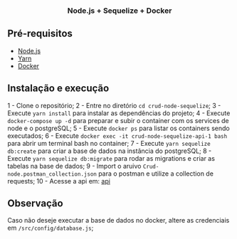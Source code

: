 <h3 align="center">
  Node.js + Sequelize + Docker
</h3>

## Pré-requisitos

- [Node.js](https://nodejs.org/en/)
- [Yarn](https://yarnpkg.com/pt-BR/docs/install)
- [Docker](https://docs.docker.com/get-docker/)

## Instalação e execução
1 - Clone o repositório;
2 - Entre no diretório `cd crud-node-sequelize`;
3 - Execute `yarn install` para instalar as dependências do projeto;
4 - Execute `docker-compose up -d` para preparar e subir o container com os services de node e o postgreSQL;
5 - Execute `docker ps` para listar os containers sendo executados;
6 - Execute `docker exec -it crud-node-sequelize-api-1 bash` para abrir um terminal bash no container;
7 - Execute `yarn sequelize db:create` para criar a base de dados na instância do postgreSQL;
8 - Execute `yarn sequelize db:migrate` para rodar as migrations e criar as tabelas na base de dados;
9 - Import o aruivo `Crud-node.postman_collection.json` para o postman e utilize a collection de requests;
10 - Acesse a api em: [api](http://localhost:3000/)


## Observação
Caso não deseje executar a base de dados no docker, altere as credenciais em `/src/config/database.js`;

